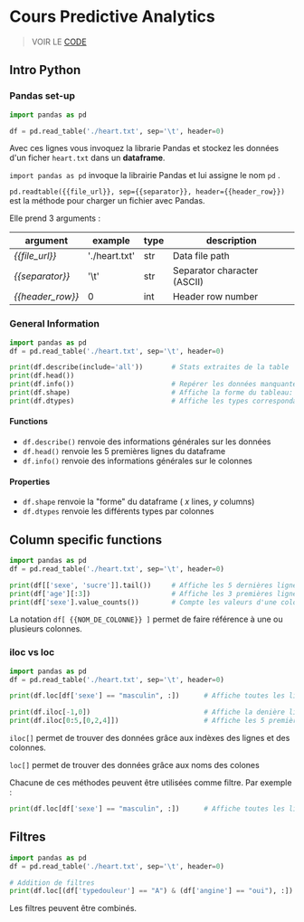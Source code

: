 # Cours Predictive Analytics

> VOIR LE [CODE](./Exercices.py)

## Intro Python

### Pandas set-up

```python
import pandas as pd

df = pd.read_table('./heart.txt', sep='\t', header=0)
```

Avec ces lignes vous invoquez la librarie Pandas et stockez les données d'un ficher `heart.txt` dans un **dataframe**.

`import pandas as pd` invoque la librairie Pandas et lui assigne le nom `pd` .

`pd.readtable({{file_url}}, sep={{separator}}, header={{header_row}})` est la méthode pour charger un fichier avec Pandas. 

Elle prend 3 arguments :

| argument | example | type | description |
| -------- | ------- | --- | ----------- |
| _{{file_url}}_ | './heart.txt' | str | Data file path |
| _{{separator}}_ | '\t' | str | Separator character (ASCII) |
| _{{header_row}}_ | 0 | int | Header row number |

### General Information

```python
import pandas as pd
df = pd.read_table('./heart.txt', sep='\t', header=0)

print(df.describe(include='all'))       # Stats extraites de la table
print(df.head())
print(df.info())                        # Repérer les données manquantes dans les colonnes
print(df.shape)                         # Affiche la forme du tableau: (lignes, colonnes)
print(df.dtypes)                        # Affiche les types correspondants a chaque colonnes

```

#### Functions
- `df.describe()` renvoie des informations générales sur les données
- `df.head()` renvoie les 5 premières lignes du dataframe
- `df.info()` renvoie des informations générales sur le colonnes
#### Properties
- `df.shape` renvoie la "forme" du dataframe ( _x_ lines, _y_ columns)
- `df.dtypes` renvoie les différents types par colonnes

## Column specific functions
```python
import pandas as pd
df = pd.read_table('./heart.txt', sep='\t', header=0)

print(df[['sexe', 'sucre']].tail())     # Affiche les 5 dernières lignes des colonnes "sexe" & "sucre"
print(df['age'][:3])                    # Affiche les 3 premières ligne de la colonne age
print(df['sexe'].value_counts())        # Compte les valeurs d'une colonne

```

La notation `df[ {{NOM_DE_COLONNE}} ]` permet de faire référence à une ou plusieurs colonnes.

### iloc vs loc
```python
import pandas as pd
df = pd.read_table('./heart.txt', sep='\t', header=0)

print(df.loc[df['sexe'] == "masculin", :])      # Affiche toutes les lignes où le sexe est masculin

print(df.iloc[-1,0])                            # Affiche la denière ligne de la 1ere colonne
print(df.iloc[0:5,[0,2,4]])                     # Affiche les 5 premières lignes des colonnes 0, 2, et 4

```

`iloc[]` permet de trouver des données grâce aux indèxes des lignes et des colonnes.

`loc[]` permet de trouver des données grâce aux noms des colones

Chacune de ces méthodes peuvent être utilisées comme filtre. Par exemple :

```python
print(df.loc[df['sexe'] == "masculin", :])      # Affiche toutes les lignes où le sexe est masculin
```

## Filtres
```python
import pandas as pd
df = pd.read_table('./heart.txt', sep='\t', header=0)

# Addition de filtres
print(df.loc[(df['typedouleur'] == "A") & (df['angine'] == "oui"), :])
```

Les filtres peuvent être combinés.